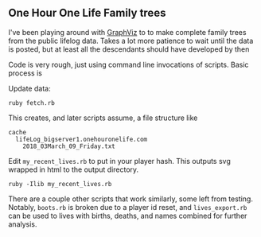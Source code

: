 ## One Hour One Life Family trees

I've been playing around with [GraphViz](http://graphviz.org/) to to make complete family trees from the public lifelog data. Takes a lot more patience to wait until the data is posted, but at least all the descendants should have developed by then

Code is very rough, just using command line invocations of scripts. Basic process is

Update data:

`ruby fetch.rb`

This creates, and later scripts assume, a file structure like

```
cache
  lifeLog_bigserver1.onehouronelife.com
    2018_03March_09_Friday.txt
```

Edit `my_recent_lives.rb` to put in your player hash. This outputs svg wrapped in html to the output directory.

`ruby -Ilib my_recent_lives.rb`

There are a couple other scripts that work similarly, some left from testing. Notably, `boots.rb` is broken due to a player id reset, and `lives_export.rb` can be used to lives with births, deaths, and names combined for further analysis.


